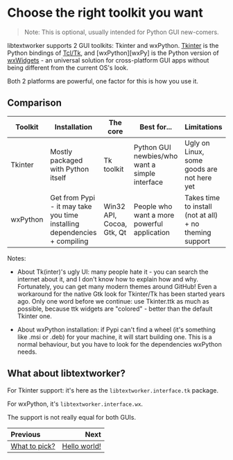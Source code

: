 # Choose the right toolkit you want

> Note: This is optional, usually intended for Python GUI new-comers.

libtextworker supports 2 GUI toolkits: Tkinter and wxPython. [Tkinter][TkinterSite] is the Python bindings of [Tcl/Tk][TclSite], and [wxPython][wxPy] is the Python version of [wxWidgets][wxSite] - an universal solution for cross-platform GUI apps without being different from the current OS's look.

Both 2 platforms are powerful, one factor for this is how you use it.

## Comparison

| Toolkit  | Installation                                                             | The core                  | Best for...                                    | Limitations                                             |
|----------|--------------------------------------------------------------------------|---------------------------|------------------------------------------------|---------------------------------------------------------|
| Tkinter  | Mostly packaged with Python itself      | Tk toolkit                | Python GUI newbies/who want a simple interface | Ugly on Linux, some goods are not here yet              |
| wxPython | Get from Pypi - it may take you time installing dependencies + compiling | Win32 API, Cocoa, Gtk, Qt | People who want a more powerful application    | Takes time to install (not at all) + no theming support |

Notes:

* About Tk(inter)'s ugly UI: many people hate it - you can search the internet about it, and I don't know how to explain how and why. Fortunately, you can get many modern themes around GitHub! Even a workaround for the native Gtk look for Tkinter/Tk has been started years ago. Only one word before we continue: use Tkinter.ttk as much as possible, because ttk widgets are "colored" - better than the default Tkinter one.

* About wxPython installation: if Pypi can't find a wheel (it's something like .msi or .deb) for your machine, it will start building one. This is a normal behaviour, but you have to look for the dependencies wxPython needs.

## What about libtextworker?

For Tkinter support: it's here as the ```libtextworker.interface.tk``` package.

For wxPython, it's ```libtextworker.interface.wx```.

The support is not really equal for both GUIs.

[TclSite]: https://tcl.tk
[TkinterSite]: https://docs.python.org/3/library/tk.html
[wxPython]: https://wxpython.org
[wxSite]: https://wxwidgets.org

<div class="section_buttons">

| Previous                   |                       Next |
|:---------------------------|---------------------------:|
| [What to pick?](gettheright.md)                  | [Hello world!](firstcode.md) |

</div>